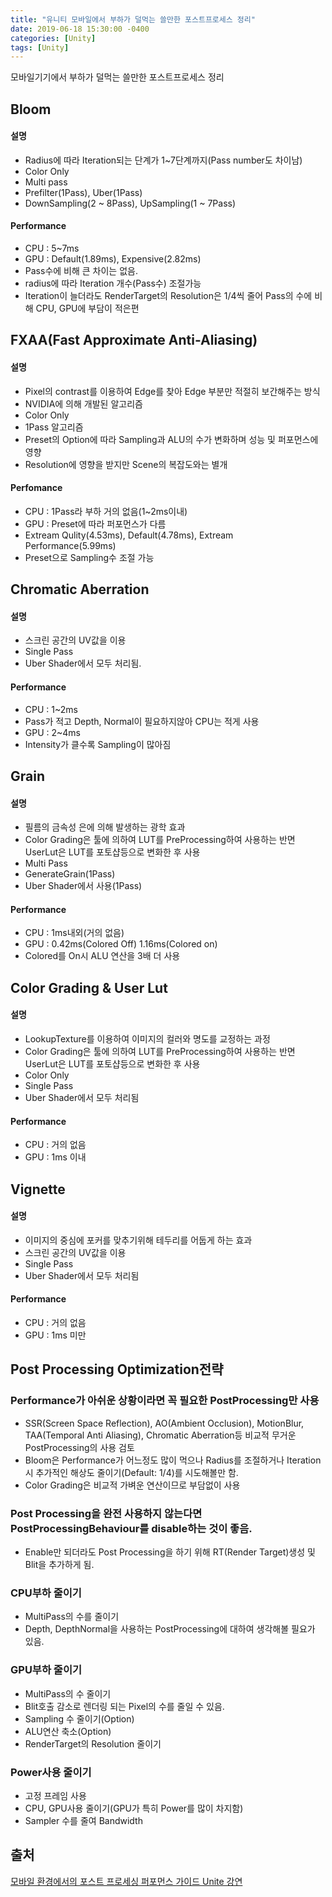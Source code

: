 ```yaml
---
title: "유니티 모바일에서 부하가 덜먹는 쓸만한 포스트프로세스 정리"
date: 2019-06-18 15:30:00 -0400
categories: [Unity]
tags: [Unity]
---
```


모바일기기에서 부하가 덜먹는 쓸만한 포스트프로세스 정리

## Bloom
#### 설명
- Radius에 따라 Iteration되는 단계가 1~7단계까지(Pass number도 차이남)
- Color Only
- Multi pass
- Prefilter(1Pass), Uber(1Pass)
- DownSampling(2 ~ 8Pass), UpSampling(1 ~ 7Pass)

#### Performance
- CPU : 5~7ms
- GPU : Default(1.89ms), Expensive(2.82ms)
- Pass수에 비해 큰 차이는 없음.
- radius에 따라 Iteration 개수(Pass수) 조절가능
- Iteration이 늘더라도 RenderTarget의 Resolution은 1/4씩 줄어 Pass의 수에 비해 CPU, GPU에 부담이 적은편

## FXAA(Fast Approximate Anti-Aliasing)
#### 설명
- Pixel의 contrast를 이용하여 Edge를 찾아 Edge 부분만 적절히 보간해주는 방식
- NVIDIA에 의해 개발된 알고리즘
- Color Only
- 1Pass 알고리즘
- Preset의 Option에 따라 Sampling과 ALU의 수가 변화하며 성능 및 퍼포먼스에 영향
- Resolution에 영향을 받지만 Scene의 복잡도와는 별개

#### Perfomance
- CPU : 1Pass라 부하 거의 없음(1~2ms이내)
- GPU : Preset에 따라 퍼포먼스가 다름
- Extream Qulity(4.53ms), Default(4.78ms), Extream Performance(5.99ms)
- Preset으로 Sampling수 조절 가능

## Chromatic Aberration
#### 설명
- 스크린 공간의 UV값을 이용
- Single Pass
- Uber Shader에서 모두 처리됨.

#### Performance
- CPU : 1~2ms 
- Pass가 적고 Depth, Normal이 필요하지않아 CPU는 적게 사용
- GPU : 2~4ms
- Intensity가 클수록 Sampling이 많아짐

## Grain
#### 설명
- 필름의 금속성 은에 의해 발생하는 광학 효과
- Color Grading은 툴에 의하여 LUT를 PreProcessing하여 사용하는 반면 UserLut은 LUT를 포토샵등으로 변화한 후 사용
- Multi Pass
- GenerateGrain(1Pass)
- Uber Shader에서 사용(1Pass)

#### Performance
- CPU : 1ms내외(거의 없음)
- GPU : 0.42ms(Colored Off) 1.16ms(Colored on)
- Colored를 On시 ALU 연산을 3배 더 사용

## Color Grading & User Lut
#### 설명
- LookupTexture를 이용하여 이미지의 컬러와 명도를 교정하는 과정
- Color Grading은 툴에 의하여 LUT를 PreProcessing하여 사용하는 반면 UserLut은 LUT를 포토샵등으로 변화한 후 사용
- Color Only
- Single Pass
- Uber Shader에서 모두 처리됨

#### Performance
- CPU : 거의 없음
- GPU : 1ms 이내

## Vignette
#### 설명
- 이미지의 중심에 포커를 맞추기위해 테두리를 어둡게 하는 효과
- 스크린 공간의 UV값을 이용
- Single Pass
- Uber Shader에서 모두 처리됨

#### Performance
- CPU : 거의 없음
- GPU : 1ms 미만

## Post Processing Optimization전략

### Performance가 아쉬운 상황이라면 꼭 필요한 PostProcessing만 사용
- SSR(Screen Space Reflection), AO(Ambient Occlusion), MotionBlur, TAA(Temporal Anti Aliasing), Chromatic Aberration등 비교적 무거운 PostProcessing의 사용 검토
- Bloom은 Performance가 어느정도 많이 먹으나 Radius를 조절하거나 Iteration시 추가적인 해상도 줄이기(Default: 1/4)를 시도해볼만 함.
- Color Grading은 비교적 가벼운 연산이므로 부담없이 사용

### Post Processing을 완전 사용하지 않는다면 PostProcessingBehaviour를 disable하는 것이 좋음.
- Enable만 되더라도 Post Processing을 하기 위해 RT(Render Target)생성 및 Blit을 추가하게 됨.

### CPU부하 줄이기
- MultiPass의 수를 줄이기
- Depth, DepthNormal을 사용하는 PostProcessing에 대하여 생각해볼 필요가 있음.

### GPU부하 줄이기
- MultiPass의 수 줄이기
- Blit호출 감소로 렌더링 되는 Pixel의 수를 줄일 수 있음.
- Sampling 수 줄이기(Option)
- ALU연산 축소(Option)
- RenderTarget의 Resolution 줄이기

### Power사용 줄이기
- 고정 프레임 사용
- CPU, GPU사용 줄이기(GPU가 특히 Power를 많이 차지함)
- Sampler 수를 줄여 Bandwidth 

## 출처
[모바일 환경에서의 포스트 프로세싱 퍼포먼스 가이드 Unite 강연](https://youtu.be/nNWRhsOAdB8)
